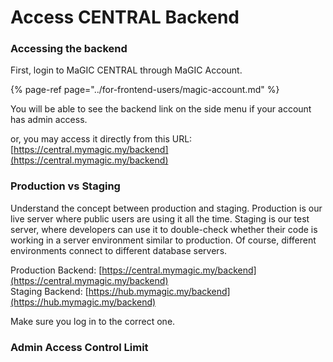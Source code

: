 # Access CENTRAL Backend

### Accessing the backend

First, login to MaGIC CENTRAL through MaGIC Account.

{% page-ref page="../for-frontend-users/magic-account.md" %}

You will be able to see the backend link on the side menu if your account has admin access. 

or, you may access it directly from this URL: [https://central.mymagic.my/backend](https://central.mymagic.my/backend)

### Production vs Staging

Understand the concept between production and staging. Production is our live server where public users are using it all the time. Staging is our test server, where developers can use it to double-check whether their code is working in a server environment similar to production. Of course, different environments connect to different database servers. 

Production Backend: [https://central.mymagic.my/backend](https://central.mymagic.my/backend)  
Staging Backend: [https://hub.mymagic.my/backend](https://hub.mymagic.my/backend)

Make sure you log in to the correct one.

### Admin Access Control Limit



